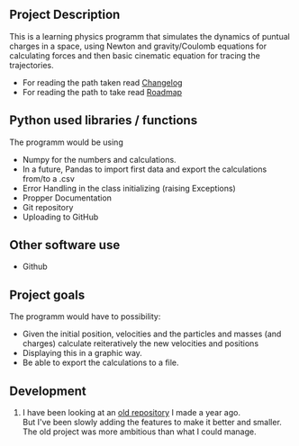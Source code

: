 ## Project Description
This is a learning physics programm that simulates the dynamics of puntual charges in a space, using Newton and gravity/Coulomb equations for calculating forces and then basic cinematic equation for tracing the trajectories.

- For reading the path taken read [Changelog](./docs/changelog.md)
- For reading the path to take read [Roadmap](./docs/roadmap.md)


## Python used libraries / functions
The programm would be using 
- Numpy for the numbers and calculations.
- In a future, Pandas to import first data and export the calculations from/to a .csv 
- Error Handling in the class initializing (raising Exceptions)
- Propper Documentation
- Git repository
- Uploading to GitHub

## Other software use
- Github

## Project goals
The programm would have to possibility:
- Given the initial position, velocities and the particles and masses (and charges) calculate reiteratively the new velocities and positions
- Displaying this in a graphic way.
- Be able to export the calculations to a file.

## Development
1. I have been looking at an [old repository](https://github.com/Isma-GoPo/Puntual_Charges_Physics_Simulator.git) I made a year ago.	
   But I've been slowly adding the features to make it better and smaller. The old project was more ambitious than what I could manage.
